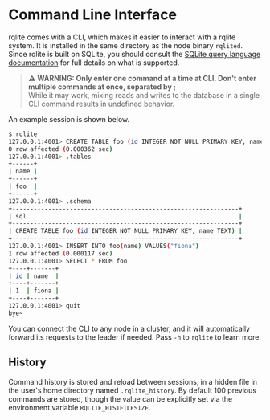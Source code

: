 # Command Line Interface
rqlite comes with a CLI, which makes it easier to interact with a rqlite system. It is installed in the same directory as the node binary `rqlited`. Since rqlite is built on SQLite, you should consult the [SQLite query language documentation](https://www.sqlite.org/lang.html) for full details on what is supported.

> **⚠ WARNING: Only enter one command at a time at CLI. Don't enter multiple commands at once, separated by ;**  
> While it may work, mixing reads and writes to the database in a single CLI command results in undefined behavior.

An example session is shown below.
```sh
$ rqlite 
127.0.0.1:4001> CREATE TABLE foo (id INTEGER NOT NULL PRIMARY KEY, name TEXT)
0 row affected (0.000362 sec)
127.0.0.1:4001> .tables
+------+
| name |
+------+
| foo  |
+------+
127.0.0.1:4001> .schema
+---------------------------------------------------------------+
| sql                                                           |
+---------------------------------------------------------------+
| CREATE TABLE foo (id INTEGER NOT NULL PRIMARY KEY, name TEXT) |
+---------------------------------------------------------------+
127.0.0.1:4001> INSERT INTO foo(name) VALUES("fiona")
1 row affected (0.000117 sec)
127.0.0.1:4001> SELECT * FROM foo
+----+-------+
| id | name  |
+----+-------+
| 1  | fiona |
+----+-------+
127.0.0.1:4001> quit
bye~
```
You can connect the CLI to any node in a cluster, and it will automatically forward its requests to the leader if needed. Pass `-h` to `rqlite` to learn more.

## History
Command history is stored and reload between sessions, in a hidden file in the user's home directory named `.rqlite_history`. By default 100 previous commands are stored, though the value can be explicitly set via the environment variable `RQLITE_HISTFILESIZE`.
